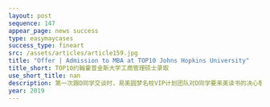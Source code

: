 ```yaml
---
layout: post
sequence: 147
appear_page: news success
type: easymaycases
success_type: fineart
src: /assets/articles/article159.jpg
title: "Offer | Admission to MBA at TOP10 Johns Hopkins University"
title_short: TOP10约翰霍普金斯大学工商管理硕士录取
use_short_title: nan
description: 第一次跟D同学交谈时，易美圆梦名校VIP计划团队对D同学要来美读书的决心敬佩不已。因为D同学不仅从国内958院校毕业且现已是公司销售总监了。为了完成当年赴美留学的夙念，毅然决然的放弃了现有的安稳的工作，决定赴美留学并且有为申请提前规划。易美圆梦名校VIP计划团队在经过认真的思考跟和结合D同学的标化成绩情况以及项目情况与工作经历，向D同学提出了冲刺约翰霍布金斯的MBA项目的一揽子计划。
year: 2019
---
```


